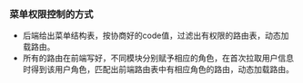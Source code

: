 ### 菜单权限控制的方式

* 后端给出菜单结构表，按协商好的code值，过滤出有权限的路由表，动态加载路由。
* 所有的路由在前端写好，不同模块分别赋予相应的角色，在首次拉取用户信息时得到该用户角色，匹配出前端路由表中有相应角色的路由，动态加载路由。




